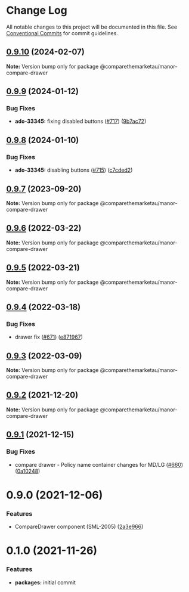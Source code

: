 # Change Log

All notable changes to this project will be documented in this file.
See [Conventional Commits](https://conventionalcommits.org) for commit guidelines.

## [0.9.10](https://github.com/comparethemarketau/manor-react/compare/@comparethemarketau/manor-compare-drawer@0.9.9...@comparethemarketau/manor-compare-drawer@0.9.10) (2024-02-07)

**Note:** Version bump only for package @comparethemarketau/manor-compare-drawer





## [0.9.9](https://github.com/comparethemarketau/manor-react/compare/@comparethemarketau/manor-compare-drawer@0.9.8...@comparethemarketau/manor-compare-drawer@0.9.9) (2024-01-12)


### Bug Fixes

* **ado-33345:** fixing disabled buttons ([#717](https://github.com/comparethemarketau/manor-react/issues/717)) ([9b7ac72](https://github.com/comparethemarketau/manor-react/commit/9b7ac7247c6430daaf13089b7b3f22d7f5f77498))





## [0.9.8](https://github.com/comparethemarketau/manor-react/compare/@comparethemarketau/manor-compare-drawer@0.9.7...@comparethemarketau/manor-compare-drawer@0.9.8) (2024-01-10)


### Bug Fixes

* **ado-33345:** disabling buttons ([#715](https://github.com/comparethemarketau/manor-react/issues/715)) ([c7cded2](https://github.com/comparethemarketau/manor-react/commit/c7cded272c8161775d20012c3956dddea580eb94))





## [0.9.7](https://github.com/comparethemarketau/manor-react/compare/@comparethemarketau/manor-compare-drawer@0.9.6...@comparethemarketau/manor-compare-drawer@0.9.7) (2023-09-20)

**Note:** Version bump only for package @comparethemarketau/manor-compare-drawer





## [0.9.6](https://github.com/comparethemarketau/manor-react/compare/@comparethemarketau/manor-compare-drawer@0.9.5...@comparethemarketau/manor-compare-drawer@0.9.6) (2022-03-22)

**Note:** Version bump only for package @comparethemarketau/manor-compare-drawer





## [0.9.5](https://github.com/comparethemarketau/manor-react/compare/@comparethemarketau/manor-compare-drawer@0.9.4...@comparethemarketau/manor-compare-drawer@0.9.5) (2022-03-21)

**Note:** Version bump only for package @comparethemarketau/manor-compare-drawer





## [0.9.4](https://github.com/comparethemarketau/manor-react/compare/@comparethemarketau/manor-compare-drawer@0.9.3...@comparethemarketau/manor-compare-drawer@0.9.4) (2022-03-18)


### Bug Fixes

* drawer fix ([#671](https://github.com/comparethemarketau/manor-react/issues/671)) ([e871967](https://github.com/comparethemarketau/manor-react/commit/e8719676eb21edfcc851f0489a1a21f648c323d2))





## [0.9.3](https://github.com/comparethemarketau/manor-react/compare/@comparethemarketau/manor-compare-drawer@0.9.2...@comparethemarketau/manor-compare-drawer@0.9.3) (2022-03-09)

**Note:** Version bump only for package @comparethemarketau/manor-compare-drawer





## [0.9.2](https://github.com/comparethemarketau/manor-react/compare/@comparethemarketau/manor-compare-drawer@0.9.1...@comparethemarketau/manor-compare-drawer@0.9.2) (2021-12-20)

**Note:** Version bump only for package @comparethemarketau/manor-compare-drawer





## [0.9.1](https://github.com/comparethemarketau/manor-react/compare/@comparethemarketau/manor-compare-drawer@0.9.0...@comparethemarketau/manor-compare-drawer@0.9.1) (2021-12-15)


### Bug Fixes

* compare drawer - Policy name container changes for MD/LG ([#660](https://github.com/comparethemarketau/manor-react/issues/660)) ([0a10248](https://github.com/comparethemarketau/manor-react/commit/0a10248e03d99ec84ba2fe420845ea7f1217a89d))





# 0.9.0 (2021-12-06)


### Features

* CompareDrawer component (SML-2005) ([2a3e966](https://github.com/comparethemarketau/manor-react/commit/2a3e966bc86d73fabd97d0d1e10340ee5ff98d21))





# 0.1.0 (2021-11-26)


### Features

* **packages:** initial commit
